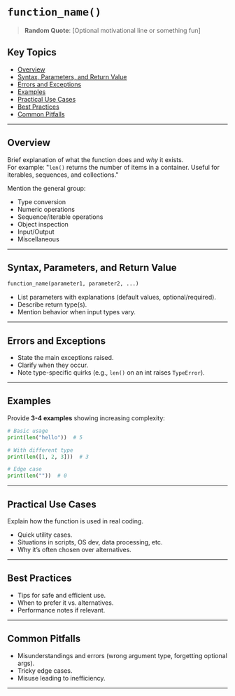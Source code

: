 # `function_name()`

> **Random Quote**: [Optional motivational line or something fun]

## Key Topics

+ [Overview](#overview)
+ [Syntax, Parameters, and Return Value](#syntax-parameters-and-return-value)
+ [Errors and Exceptions](#errors-and-exceptions)
+ [Examples](#examples)
+ [Practical Use Cases](#practical-use-cases)
+ [Best Practices](#best-practices)
+ [Common Pitfalls](#common-pitfalls)

---

## Overview

Brief explanation of what the function does and *why* it exists.  
For example: "`len()` returns the number of items in a container. Useful for iterables, sequences, and collections."

Mention the general group:
+ Type conversion
+ Numeric operations
+ Sequence/iterable operations
+ Object inspection
+ Input/Output
+ Miscellaneous

---

## Syntax, Parameters, and Return Value

```python
function_name(parameter1, parameter2, ...)
```

* List parameters with explanations (default values, optional/required).
* Describe return type(s).
* Mention behavior when input types vary.

---

## Errors and Exceptions

* State the main exceptions raised.
* Clarify when they occur.
* Note type-specific quirks (e.g., `len()` on an int raises `TypeError`).

---

## Examples

Provide **3-4 examples** showing increasing complexity:

```python
# Basic usage
print(len("hello"))  # 5

# With different type
print(len([1, 2, 3]))  # 3

# Edge case
print(len(""))  # 0
```

---

## Practical Use Cases

Explain how the function is used in real coding.

* Quick utility cases.
* Situations in scripts, OS dev, data processing, etc.
* Why it’s often chosen over alternatives.

---

## Best Practices

* Tips for safe and efficient use.
* When to prefer it vs. alternatives.
* Performance notes if relevant.

---

## Common Pitfalls

* Misunderstandings and errors (wrong argument type, forgetting optional args).
* Tricky edge cases.
* Misuse leading to inefficiency.

---
